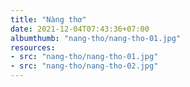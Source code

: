 ```yaml
---
title: "Nàng thơ"
date: 2021-12-04T07:43:36+07:00
albumthumb: "nang-tho/nang-tho-01.jpg"
resources:
- src: "nang-tho/nang-tho-01.jpg"
- src: "nang-tho/nang-tho-02.jpg"
---
```

